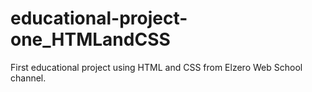 # educational-project-one_HTMLandCSS
First educational project using HTML and CSS from Elzero Web School channel.
